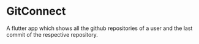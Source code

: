 # GitConnect
A flutter app which shows all the github repositories of a user and the last commit of the respective repository.
